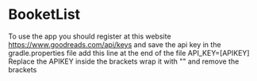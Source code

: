 # BooketList

To use the app you should register at this website https://www.goodreads.com/api/keys
and save the api key in the gradle.properties file
add this line at the end of the file
API_KEY=[APIKEY]
Replace the APIKEY inside the brackets wrap it with "" and remove the brackets

